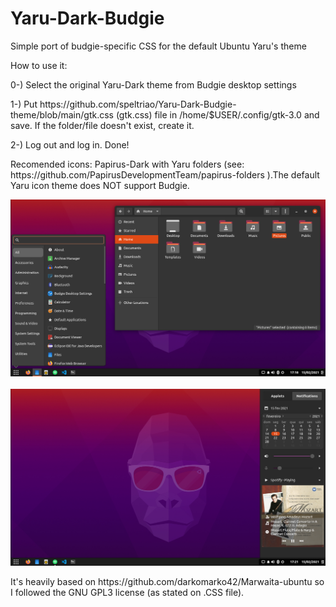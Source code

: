 # Yaru-Dark-Budgie
Simple port of budgie-specific CSS for the default Ubuntu Yaru's theme

<p>How to use it: 
<p>0-) Select the original Yaru-Dark theme from Budgie desktop settings</p>
<p>1-) Put https://github.com/speltriao/Yaru-Dark-Budgie-theme/blob/main/gtk.css (gtk.css) file in /home/$USER/.config/gtk-3.0 and save. If the folder/file doesn't exist, create it.</p>
<p>2-) Log out and log in. Done! </p> 
<p>Recomended icons: Papirus-Dark with Yaru folders (see: https://github.com/PapirusDevelopmentTeam/papirus-folders ).The default Yaru icon theme does NOT support Budgie.

![ScreenShot](print.png)
<br></br>
![ScreemShot](print2.png)

<p>It's heavily based on https://github.com/darkomarko42/Marwaita-ubuntu so I followed the GNU GPL3 license (as stated on .CSS file).</p>
